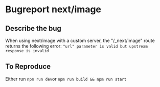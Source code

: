 # Bugreport next/image

## Describe the bug
When using next/image with a custom server, 
the "/_next/image" route returns the following error:
`"url" parameter is valid but upstream response is invalid`

## To Reproduce
Either run `npm run dev`or `npm run build && npm run start`